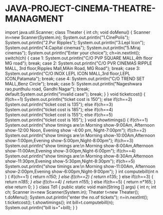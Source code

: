 # JAVA-PROJECT-CINEMA-THEATRE-MANAGMENT
import java.util.Scanner; class Theater {  int ch;  void doMenu() { Scanner in=new Scanner(System.in);   System.out.println("1.CinePolis");    System.out.println("2.Pvr Ripples");     System.out.println("3.Lepl Icon");      System.out.println("4.Capital cinemas");       System.out.println("5.Miraj cinemas");        System.out.println("Enter your choice"); ch=in.nextInt();     switch(ch)   {   case 1:      System.out.println("C/O PVP SQUARE MALL,4th floor MG road"); break;  case 2:    System.out.println("C/O PVR CINEMAS RIPPLE MALL, 3rd floor,Ripples Mall,MAin Road, MG Road"); break; case 3:    System.out.println("C/O INOX LEPL ICON MALL,3rd floor,LEPL ICON,Patamata"); break;   case 4:    System.out.println("C/O TREND SET MALL,Benz Circle"); break;   case 5:     System.out.println("Nageshwara rao,punthulu road, Gandhi Nagar"); break; default:System.out.println("invalid case"); break; } }  void ticketcost() {   if(ch==1)    System.out.println("ticket cost is 150");  else if(ch==2)    System.out.println("ticket cost is 135");  else if(ch==3)  System.out.println("ticket cost is 185");   else if(ch==4) System.out.println("ticket cost is 155");   else if(ch==5) System.out.println("ticket cost is 165"); } void showtimings() {   if(ch==1)   System.out.println("show timings are:\n Morning show-9:00Am, Afternoon show-12:00 Noon, Evening show -4:00 pm, Night-7:00pm");  if(ch==2)  System.out.println("show timings are:\n Morning show-10:00Am,Afternoon show-1:00pm,Evening show-5:00pm,Night-8:00pm"); if(ch==3)  System.out.println("show timings are:\n Morning show-8:00Am,Afternoon show-11:00Am,Evening show-3:00pm,Night-6:00pm"); if(ch==4)  System.out.println("show timings are:\n Morning show-8:30Am,Afternoon show-11:30pm,Evening show-5:30pm,Night-8:30pm"); if(ch==5)  System.out.println("show timings are:\n Morning show-11:00Am, Afternoon show-2:00pm,Evening show-6:00pm,Night-9:00pm");  }  int computebill(int n ) {   if(ch==1)   {    return  n*150;    }   else if(ch==2)  {      return  n*135;  }   else if(ch==3)  {      return  n*185;   }  else if(ch==4)  {     return  n*155;   }   else if(ch==5)   {     return  n*165;   } else   return 0;  } }   class Td1 { public static void main(String [] args) { int n; int ch; Scanner in=new Scanner(System.in); Theater t=new Theater(); t.doMenu(); System.out.println("enter the no.of tickets"); n=in.nextInt(); t.ticketcost(); t.showtimings(); int bill=t.computebill(n);  System.out.println("bill is="+bill); } }
